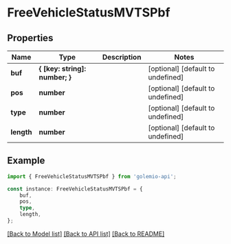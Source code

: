 # FreeVehicleStatusMVTSPbf


## Properties

Name | Type | Description | Notes
------------ | ------------- | ------------- | -------------
**buf** | **{ [key: string]: number; }** |  | [optional] [default to undefined]
**pos** | **number** |  | [optional] [default to undefined]
**type** | **number** |  | [optional] [default to undefined]
**length** | **number** |  | [optional] [default to undefined]

## Example

```typescript
import { FreeVehicleStatusMVTSPbf } from 'golemio-api';

const instance: FreeVehicleStatusMVTSPbf = {
    buf,
    pos,
    type,
    length,
};
```

[[Back to Model list]](../README.md#documentation-for-models) [[Back to API list]](../README.md#documentation-for-api-endpoints) [[Back to README]](../README.md)
